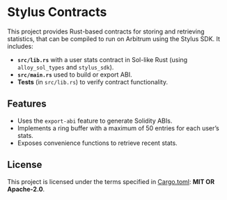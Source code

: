 # Stylus Contracts

This project provides Rust-based contracts for storing and retrieving statistics, that can be compiled to run on Arbitrum using the Stylus SDK. It includes:

- **`src/lib.rs`** with a user stats contract in Sol-like Rust (using `alloy_sol_types` and `stylus_sdk`).
- **`src/main.rs`** used to build or export ABI.
- **Tests** (in `src/lib.rs`) to verify contract functionality.

## Features

- Uses the `export-abi` feature to generate Solidity ABIs.
- Implements a ring buffer with a maximum of 50 entries for each user’s stats.
- Exposes convenience functions to retrieve recent stats.

## License

This project is licensed under the terms specified in [Cargo.toml](Cargo.toml): **MIT OR Apache-2.0**.